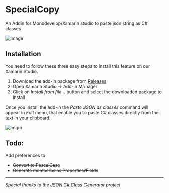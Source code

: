 SpecialCopy
=========================

An Addin for Monodevelop/Xamarin studio to paste json string as C# classes

![Image](http://i.imgur.com/7DJ8UL7.png)


## Installation
You need to follow these three easy steps to install this feature on our Xamarin Studio.

1. Download the add-in package from [Releases](https://github.com/prashantvc/SpecialCopy/releases/tag/v1.0.1)
2. Open Xamarin Studio -> Add-in Manager 
3. Click on _Install from file..._ button and select the downloaded package to install

Once you install the add-in the _Paste JSON as classes_ command will appear in _Edit_ menu, that enable you to paste C# classes directly from the text in your clipboard.

![Imgur](http://i.imgur.com/Cmbd48u.png)

## Todo:
 Add preferences to
 - ~~Convert to PascalCase~~
 - ~~Generate memberbs as Properties/Fields~~
 
 
-----
 _Special thanks to the [JSON C# Class](http://jsonclassgenerator.codeplex.com/) Generator project_
 
 
